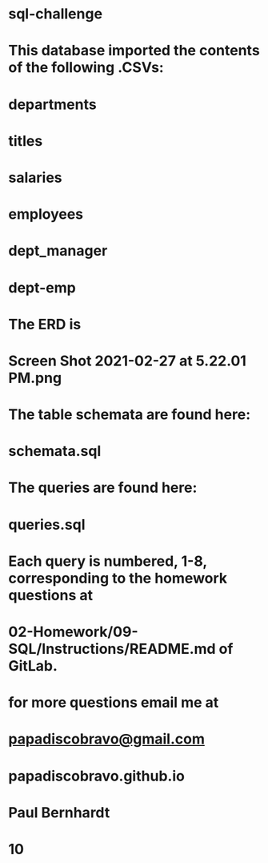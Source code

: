 # sql-challenge
#
# This database imported the contents of the following .CSVs:
# departments
# titles
# salaries
# employees
# dept_manager
# dept-emp
#
#
# The ERD is
# Screen Shot 2021-02-27 at 5.22.01 PM.png
#
#
# The table schemata are found here:
# schemata.sql
#
#
# The queries are found here:
# queries.sql
#
#
# Each query is numbered, 1-8, corresponding to the homework questions at
# 02-Homework/09-SQL/Instructions/README.md of GitLab.
#
#
# for more questions email me at
# papadiscobravo@gmail.com
# 
# papadiscobravo.github.io
#
# Paul Bernhardt
# 10
